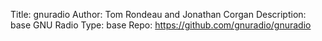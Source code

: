 Title: gnuradio
Author: Tom Rondeau and Jonathan Corgan
Description: base GNU Radio
Type: base
Repo: https://github.com/gnuradio/gnuradio

